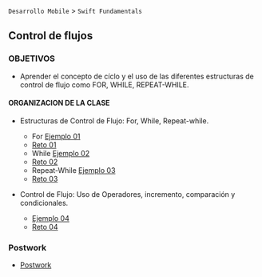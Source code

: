
`Desarrollo Mobile` > `Swift Fundamentals`


## Control de flujos 

### OBJETIVOS 

- Aprender el concepto de cíclo y el uso de las diferentes estructuras de control de flujo como FOR, WHILE, REPEAT-WHILE.

#### ORGANIZACION DE LA CLASE 

- Estructuras de Control de Flujo: 
For, While, Repeat-while.

	- For [Ejemplo 01](Ejemplo-01)
	- [Reto 01](Reto-01)
	- While [Ejemplo 02](Ejemplo-02)
	- [Reto 02](Reto-02)
	- Repeat-While [Ejemplo 03](Ejemplo-03)
	- [Reto 03](Reto-03)

- Control de Flujo: Uso de Operadores, incremento, comparación y condicionales.

	- [Ejemplo 04](Ejemplo-04)
	- [Reto 04](Reto-04)


### Postwork

- [Postwork](Postwork)
